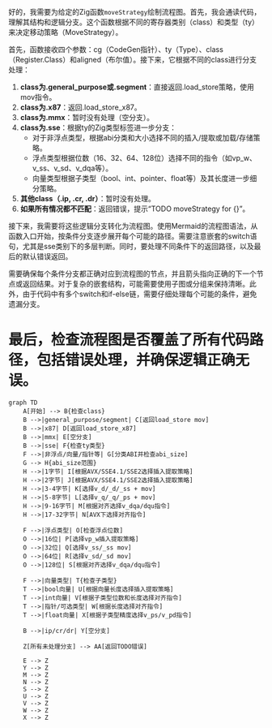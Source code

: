 好的，我需要为给定的Zig函数`moveStrategy`绘制流程图。首先，我会通读代码，理解其结构和逻辑分支。这个函数根据不同的寄存器类别（class）和类型（ty）来决定移动策略（MoveStrategy）。

首先，函数接收四个参数：cg（CodeGen指针）、ty（Type）、class（Register.Class）和aligned（布尔值）。接下来，它根据不同的class进行分支处理：

1. **class为.general_purpose或.segment**：直接返回.load_store策略，使用mov指令。
2. **class为.x87**：返回.load_store_x87。
3. **class为.mmx**：暂时没有处理（空分支）。
4. **class为.sse**：根据ty的Zig类型标签进一步分支：
   - 对于非浮点类型，根据abi分类和大小选择不同的插入/提取或加载/存储策略。
   - 浮点类型根据位数（16、32、64、128位）选择不同的指令（如vp_w、v_ss、v_sd、v_dqa等）。
   - 向量类型根据子类型（bool、int、pointer、float等）及其长度进一步细分策略。
5. **其他class（.ip, .cr, .dr）**：暂时没有处理。
6. **如果所有情况都不匹配**：返回错误，提示“TODO moveStrategy for {}”。

接下来，我需要将这些逻辑分支转化为流程图。使用Mermaid的流程图语法，从函数入口开始，按条件分支逐步展开每个可能的路径。需要注意嵌套的switch语句，尤其是sse类别下的多层判断。同时，要处理不同条件下的返回路径，以及最后的默认错误返回。

需要确保每个条件分支都正确对应到流程图的节点，并且箭头指向正确的下一个节点或返回结果。对于复杂的嵌套结构，可能需要使用子图或分组来保持清晰。此外，由于代码中有多个switch和if-else链，需要仔细处理每个可能的条件，避免遗漏分支。

最后，检查流程图是否覆盖了所有代码路径，包括错误处理，并确保逻辑正确无误。
================================================
```mermaid
graph TD
    A[开始] --> B{检查class}
    B -->|general_purpose/segment| C[返回load_store mov]
    B -->|x87| D[返回load_store_x87]
    B -->|mmx| E[空分支]
    B -->|sse| F{检查ty类型}
    F -->|非浮点/向量/指针等| G[分类ABI并检查abi_size]
    G --> H{abi_size范围}
    H -->|1字节| I[根据AVX/SSE4.1/SSE2选择插入提取策略]
    H -->|2字节| J[根据AVX/SSE4.1/SSE2选择插入提取策略]
    H -->|3-4字节| K[选择v_d/_d/_ss + mov]
    H -->|5-8字节| L[选择v_q/_q/_ps + mov]
    H -->|9-16字节| M[根据对齐选择v_dqa/dqu指令]
    H -->|17-32字节| N[AVX下选择对齐指令]
    
    F -->|浮点类型| O[检查浮点位数]
    O -->|16位| P[选择vp_w插入提取策略]
    O -->|32位| Q[选择v_ss/_ss mov]
    O -->|64位| R[选择v_sd/_sd mov]
    O -->|128位| S[根据对齐选择v_dqa/dqu指令]
    
    F -->|向量类型| T{检查子类型}
    T -->|bool向量| U[根据向量长度选择插入提取策略]
    T -->|int向量| V[根据子类型位数和长度选择对齐指令]
    T -->|指针/可选类型| W[根据长度选择对齐指令]
    T -->|float向量| X[根据子类型精度选择v_ps/v_pd指令]
    
    B -->|ip/cr/dr| Y[空分支]
    
    Z[所有未处理分支] --> AA[返回TODO错误]
    
    E --> Z
    Y --> Z
    M --> Z
    N --> Z
    S --> Z
    U --> Z
    V --> Z
    W --> Z
    X --> Z
```